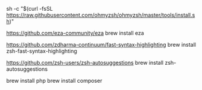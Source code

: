 sh -c "$(curl -fsSL https://raw.githubusercontent.com/ohmyzsh/ohmyzsh/master/tools/install.sh)"

https://github.com/eza-community/eza
brew install eza

https://github.com/zdharma-continuum/fast-syntax-highlighting
brew install zsh-fast-syntax-highlighting

https://github.com/zsh-users/zsh-autosuggestions
brew install zsh-autosuggestions

brew install php
brew install composer


